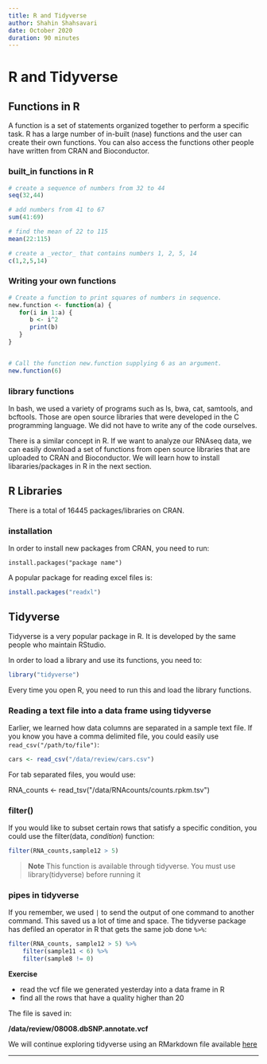 ```yaml
---
title: R and Tidyverse
author: Shahin Shahsavari
date: October 2020
duration: 90 minutes
---
```


# R and Tidyverse

## Functions in R

A function is a set of statements organized together to perform a specific task. R has a 
large number of in-built (nase) functions and the user can create their own functions. You
can also access the functions other people have written from CRAN and Bioconductor.

### built\_in functions in R

```R
# create a sequence of numbers from 32 to 44
seq(32,44)

# add numbers from 41 to 67
sum(41:69)

# find the mean of 22 to 115
mean(22:115)

# create a _vector_ that contains numbers 1, 2, 5, 14
c(1,2,5,14)
```

### Writing your own functions

```R
# Create a function to print squares of numbers in sequence.
new.function <- function(a) {
   for(i in 1:a) {
      b <- i^2
      print(b)
   }
}
```

```R

# Call the function new.function supplying 6 as an argument.
new.function(6)
```

### library functions

In bash, we used a variety of programs such as ls, bwa, cat, samtools, and bcftools.
Those are open source libraries that were developed in the C programming language.
We did not have to write any of the code ourselves.

There is a similar concept in R. If we want to analyze our RNAseq data, we can easily download
a set of functions from open source libraries that are uploaded to CRAN and Bioconductor. We will
learn how to install libararies/packages in R in the next section.

## R Libraries

There is a total of 16445 packages/libraries on CRAN.

### installation

In order to install new packages from CRAN, you need to run:

`install.packages("package name")`

A popular package for reading excel files is:

```R
install.packages("readxl")
```

## Tidyverse

Tidyverse is a very popular package in R. It is developed by the same people who maintain RStudio.

In order to load a library and use its functions, you need to:

```R
library("tidyverse")
```

Every time you open R, you need to run this and load the library functions.

### Reading a text file into a data frame using tidyverse

Earlier, we learned how data columns are separated in a sample text file. If you know you
have a comma delimited file, you could easily use `read_csv("/path/to/file")`:

```R
cars <- read_csv("/data/review/cars.csv")
```

For tab separated files, you would use:

RNA\_counts <- read\_tsv("/data/RNAcounts/counts.rpkm.tsv")

### filter()

If you would like to subset certain rows that satisfy a specific condition, you could use the
filter(data, _condition_) function:

```R
filter(RNA_counts,sample12 > 5)
```

> **Note** This function is available through tidyverse. You must use library(tidyverse) before 
running it


### pipes in tidyverse

If you remember, we used `|` to send the output of one command to another command. This saved us a
lot of time and space. The tidyverse package has defiled an operator in R that gets the same job
done `%>%`:

```R
filter(RNA_counts, sample12 > 5) %>%
	filter(sample11 < 6) %>%
	filter(sample8 != 0)
```



**Exercise**

- read the vcf file we generated yesterday into a data frame in R
- find all the rows that have a quality higher than 20

The file is saved in:

**/data/review/08008.dbSNP.annotate.vcf**



We will continue exploring tidyverse using an RMarkdown file available [here](https://github.com/tidyverse/dplyr/blob/master/vignettes/dplyr.Rmd)


---









